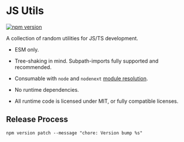 # JS Utils

[![npm version](https://badge.fury.io/js/@oliversalzburg%2Fjs-utils.svg)](https://badge.fury.io/js/@oliversalzburg%2Fjs-utils)

A collection of random utilities for JS/TS development.

-   ESM only.

-   Tree-shaking in mind. Subpath-imports fully supported and recommended.

-   Consumable with `node` and `nodenext` [module resolution](https://www.typescriptlang.org/tsconfig/#moduleResolution).

-   No runtime dependencies.

-   All runtime code is licensed under MIT, or fully compatible licenses.

## Release Process

```
npm version patch --message "chore: Version bump %s"
```
